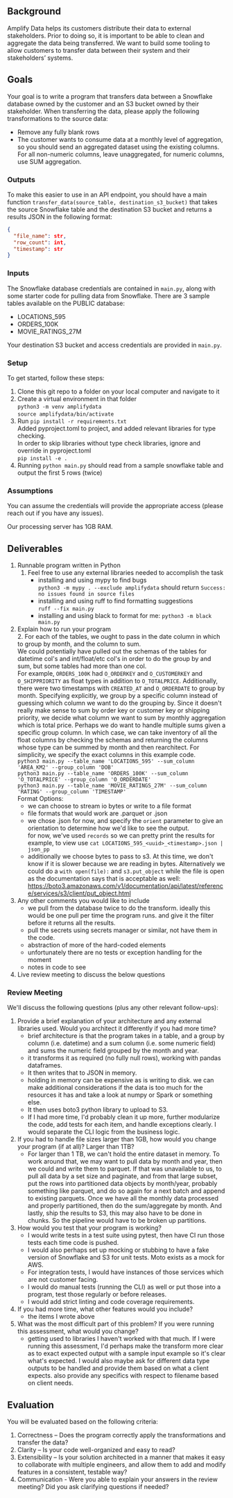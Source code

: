 ## Background

Amplify Data helps its customers distribute their data to external stakeholders. Prior to doing so, it is important to be able to clean and aggregate the data being transferred. We want to build some tooling to allow customers to transfer data between their system and their stakeholders’ systems.

## Goals

Your goal is to write a program that transfers data between a Snowflake database owned by the customer and an S3 bucket owned by their stakeholder. When transferring the data, please apply the following transformations to the source data:

- Remove any fully blank rows
- The customer wants to consume data at a monthly level of aggregation, so you should send an aggregated dataset using the existing columns. For all non-numeric columns, leave unaggregated, for numeric columns, use SUM aggregation.

### Outputs

To make this easier to use in an API endpoint, you should have a main function `transfer_data(source_table, destination_s3_bucket)` that takes the source Snowflake table and the destination S3 bucket and returns a results JSON in the following format:

```json
{
  "file_name": str,
  "row_count": int,
  "timestamp": str
}
```

### Inputs

The Snowflake database credentials are contained in `main.py`, along with some starter code for pulling data from Snowflake.  There are 3 sample tables available on the PUBLIC database:

- LOCATIONS_595
- ORDERS_100K
- MOVIE_RATINGS_27M

Your destination S3 bucket and access credentials are provided in `main.py`.

### Setup

To get started, follow these steps:

1. Clone this git repo to a folder on your local computer and navigate to it
2. Create a virtual environment in that folder  
  ```python3 -m venv amplifydata```  
  ```source amplifydata/bin/activate```  
3. Run `pip install -r requirements.txt`  
  Added pyproject.toml to project, and added relevant libraries for type checking.  
  In order to skip libraries without type check libraries, ignore and override in pyproject.toml  
  ```pip install -e .```  
4. Running `python main.py` should read from a sample snowflake table and output the first 5 rows (twice)  

### Assumptions

You can assume the credentials will provide the appropriate access (please reach out if you have any issues).

Our processing server has 1GB RAM.

## Deliverables

1. Runnable program written in Python
    1. Feel free to use any external libraries needed to accomplish the task
        - installing and using mypy to find bugs  
        ```python3 -m mypy . --exclude amplifydata``` should return `Success: no issues found in source files`  
        - installing and using ruff to find formatting suggestions  
        ```ruff --fix main.py```
        - installing and using black to format for me:
        ```python3 -m black main.py``` 
2. Explain how to run your program   
    2. For each of the tables, we ought to pass in the date column in which to group by month, and the column to sum.  
    We could potentially have pulled out the schemas of the tables for datetime col's and int/float/etc col's in order to do the group by and sum, but some tables had more than one col.  
    For example, `ORDERS_100K` had `O_ORDERKEY` and `O_CUSTOMERKEY` and `O_SHIPPRIORITY` as float types in addition to `O_TOTALPRICE`. Additionally, there were two timestamps with `CREATED_AT` and `O_ORDERDATE` to group by month.
    Specifying explicitly, we group by a specific column instead of guessing which column we want to do the grouping by. Since it doesn't really make sense to sum by order key or customer key or shipping priority, we decide what column we want to sum by monthly aggregation which is total price.
    Perhaps we do want to handle multiple sums given a specific group column. In which case, we can take inventory of all the float columns by checking the schemas and returning the columns whose type can be summed by month and then rearchitect. 
    For simplicity, we specify the exact columns in this example code.  
  ```python3 main.py --table_name 'LOCATIONS_595' --sum_column 'AREA_KM2' --group_column 'DOB'```  
  ```python3 main.py --table_name 'ORDERS_100K' --sum_column 'O_TOTALPRICE' --group_column 'O_ORDERDATE'```  
  ```python3 main.py --table_name 'MOVIE_RATINGS_27M' --sum_column 'RATING' --group_column 'TIMESTAMP'```  
    Format Options:  
    - we can choose to stream io bytes or write to a file format  
    - file formats that would work are .parquet or .json  
    - we chose .json for now, and specify the `orient` parameter to give an orientation to determine how we'd like to see the output.  
    for now, we've used `records` so we can pretty print the results
    for example, to view use `cat LOCATIONS_595_<uuid>_<timestamp>.json | json_pp`
    - additionally we choose bytes to pass to s3. At this time, we don't know if it is slower because we are reading in bytes.
    Alternatively we could do a `with open(file):` and `s3.put_object` while the file is open as the documentation says that is acceptable as well:
    https://boto3.amazonaws.com/v1/documentation/api/latest/reference/services/s3/client/put_object.html
3. Any other comments you would like to include  
    - we pull from the database twice to do the transform. ideally this would be one pull per time the program runs. and give it the filter before it returns all the results.  
    - pull the secrets using secrets manager or similar, not have them in the code.  
    - abstraction of more of the hard-coded elements
    - unfortunately there are no tests or exception handling for the moment  
    - notes in code to see  
4. Live review meeting to discuss the below questions

### Review Meeting

We'll discuss the following questions (plus any other relevant follow-ups):

1. Provide a brief explanation of your architecture and any external libraries used. Would you architect it differently if you had more time?
    - brief architecture is that the program takes in a table, and a group by column (i.e. datetime) and a sum column (i.e. some numeric field) and sums the numeric field grouped by the month and year.
    - it transforms it as required (no fully null rows), working with pandas dataframes.
    - It then writes that to JSON in memory.
    - holding in memory can be expensive as is writing to disk. we can make additional considerations if the data is too much for the resources it has and take a look at numpy or Spark or something else.
    - It then uses boto3 python library to upload to S3.
    - If I had more time, I'd probably clean it up more, further modularize the code, add tests for each item, and handle exceptions clearly. I would separate the CLI logic from the business logic.
2. If you had to handle file sizes larger than 1GB, how would you change your program (if at all)? Larger than 1TB?
    - For larger than 1 TB, we can't hold the entire dataset in memory. To work around that, we may want to pull data by month and year, then we could and write them to parquet. 
    If that was unavailable to us, to pull all data by a set size and paginate, and from that large subset, put the rows into partitioned data objects by month/year, probably something like parquet, and do so again for a next batch and append to existing parquets. Once we have all the monthly data processed and properly partitioned, then do the sum/aggregate by month. And lastly, ship the results to S3, this may also have to be done in chunks. So the pipeline would have to be broken up partitions.
3. How would you test that your program is working?
    - I would write tests in a test suite using pytest, then have CI run those tests each time code is pushed.
    - I would also perhaps set up mocking or stubbing to have a fake version of Snowflake and S3 for unit tests. Moto exists as a mock for AWS.
    - For integration tests, I would have instances of those services which are not customer facing.
    - I would do manual tests (running the CLI) as well or put those into a program, test those regularly or before releases.
    - I would add strict linting and code coverage requirements.
4. If you had more time, what other features would you include?
    - the items I wrote above
5. What was the most difficult part of this problem? If you were running this assessment, what would you change?
    - getting used to libraries I haven't worked with that much. If I were running this assessment, I'd perhaps make the transform more clear as to exact expected output with a sample input example so it's clear what's expected. I would also maybe ask for different data type outputs to be handled and provide them based on what a client expects. also provide any specifics with respect to filename based on client needs.

## Evaluation

You will be evaluated based on the following criteria:

1. Correctness – Does the program correctly apply the transformations and transfer the data? 
2. Clarity – Is your code well-organized and easy to read? 
3. Extensibility – Is your solution architected in a manner that makes it easy to collaborate with multiple engineers, and allow them to add and modify features in a consistent, testable way?
4. Communication - Were you able to explain your answers in the review meeting? Did you ask clarifying questions if needed?
